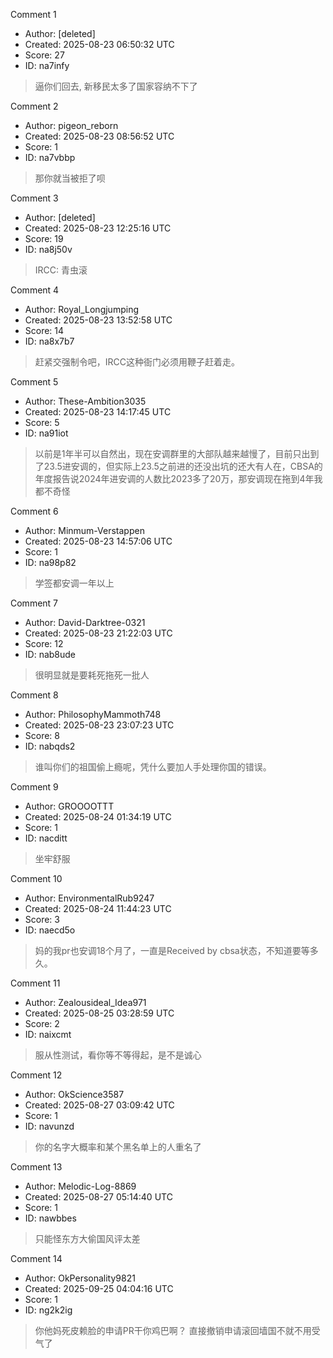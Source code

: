 Comment 1

- Author: [deleted]
- Created: 2025-08-23 06:50:32 UTC
- Score: 27
- ID: na7infy

> 逼你们回去, 新移民太多了国家容纳不下了

Comment 2

- Author: pigeon_reborn
- Created: 2025-08-23 08:56:52 UTC
- Score: 1
- ID: na7vbbp

> 那你就当被拒了呗

Comment 3

- Author: [deleted]
- Created: 2025-08-23 12:25:16 UTC
- Score: 19
- ID: na8j50v

> IRCC: 青虫滚

Comment 4

- Author: Royal_Longjumping
- Created: 2025-08-23 13:52:58 UTC
- Score: 14
- ID: na8x7b7

> 赶紧交强制令吧，IRCC这种衙门必须用鞭子赶着走。

Comment 5

- Author: These-Ambition3035
- Created: 2025-08-23 14:17:45 UTC
- Score: 5
- ID: na91iot

> 以前是1年半可以自然出，现在安调群里的大部队越来越慢了，目前只出到了23.5进安调的，但实际上23.5之前进的还没出坑的还大有人在，CBSA的年度报告说2024年进安调的人数比2023多了20万，那安调现在拖到4年我都不奇怪

Comment 6

- Author: Minmum-Verstappen
- Created: 2025-08-23 14:57:06 UTC
- Score: 1
- ID: na98p82

> 学签都安调一年以上

Comment 7

- Author: David-Darktree-0321
- Created: 2025-08-23 21:22:03 UTC
- Score: 12
- ID: nab8ude

> 很明显就是要耗死拖死一批人

Comment 8

- Author: PhilosophyMammoth748
- Created: 2025-08-23 23:07:23 UTC
- Score: 8
- ID: nabqds2

> 谁叫你们的祖国偷上瘾呢，凭什么要加人手处理你国的错误。

Comment 9

- Author: GROOOOTTT
- Created: 2025-08-24 01:34:19 UTC
- Score: 1
- ID: nacditt

> 坐牢舒服

Comment 10

- Author: EnvironmentalRub9247
- Created: 2025-08-24 11:44:23 UTC
- Score: 3
- ID: naecd5o

> 妈的我pr也安调18个月了，一直是Received by cbsa状态，不知道要等多久。

Comment 11

- Author: Zealousideal_Idea971
- Created: 2025-08-25 03:28:59 UTC
- Score: 2
- ID: naixcmt

> 服从性测试，看你等不等得起，是不是诚心

Comment 12

- Author: OkScience3587
- Created: 2025-08-27 03:09:42 UTC
- Score: 1
- ID: navunzd

> 你的名字大概率和某个黑名单上的人重名了

Comment 13

- Author: Melodic-Log-8869
- Created: 2025-08-27 05:14:40 UTC
- Score: 1
- ID: nawbbes

> 只能怪东方大偷国风评太差

Comment 14

- Author: OkPersonality9821
- Created: 2025-09-25 04:04:16 UTC
- Score: 1
- ID: ng2k2ig

> 你他妈死皮赖脸的申请PR干你鸡巴啊？ 直接撤销申请滚回墙国不就不用受气了
